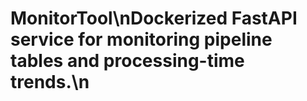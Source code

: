 # MonitorTool\nDockerized FastAPI service for monitoring pipeline tables and processing-time trends.\n